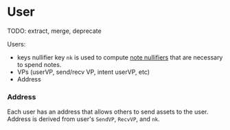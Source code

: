 # User

TODO: extract, merge, deprecate

Users:
- keys
  nullifier key `nk` is used to compute [note nullifiers](../notes.md) that are necessary to spend notes.
- VPs (userVP, send/recv VP, intent userVP, etc)
- Address

### Address

Each user has an address that allows others to send assets to the user. Address is derived from user's `SendVP`, `RecvVP`, and `nk`.
